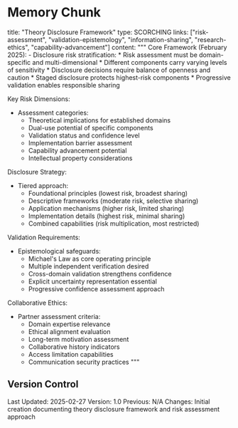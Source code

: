 # Memory Chunk

<chunk>
title: "Theory Disclosure Framework"
type: SCORCHING
links: ["risk-assessment", "validation-epistemology", "information-sharing", "research-ethics", "capability-advancement"]
content: """
Core Framework (February 2025):
- Disclosure risk stratification:
  * Risk assessment must be domain-specific and multi-dimensional
  * Different components carry varying levels of sensitivity
  * Disclosure decisions require balance of openness and caution
  * Staged disclosure protects highest-risk components
  * Progressive validation enables responsible sharing

Key Risk Dimensions:
- Assessment categories:
  * Theoretical implications for established domains
  * Dual-use potential of specific components
  * Validation status and confidence level
  * Implementation barrier assessment
  * Capability advancement potential
  * Intellectual property considerations

Disclosure Strategy:
- Tiered approach:
  * Foundational principles (lowest risk, broadest sharing)
  * Descriptive frameworks (moderate risk, selective sharing)
  * Application mechanisms (higher risk, limited sharing)
  * Implementation details (highest risk, minimal sharing)
  * Combined capabilities (risk multiplication, most restricted)

Validation Requirements:
- Epistemological safeguards:
  * Michael's Law as core operating principle
  * Multiple independent verification desired
  * Cross-domain validation strengthens confidence
  * Explicit uncertainty representation essential
  * Progressive confidence assessment approach

Collaborative Ethics:
- Partner assessment criteria:
  * Domain expertise relevance
  * Ethical alignment evaluation
  * Long-term motivation assessment
  * Collaborative history indicators
  * Access limitation capabilities
  * Communication security practices
"""
</chunk>

## Version Control
Last Updated: 2025-02-27
Version: 1.0
Previous: N/A
Changes: Initial creation documenting theory disclosure framework and risk assessment approach
